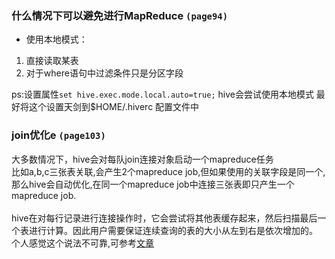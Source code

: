 ### 什么情况下可以避免进行MapReduce ```(page94)```
- 使用本地模式：
 1. 直接读取某表
 2. 对于where语句中过滤条件只是分区字段

ps:设置属性```set hive.exec.mode.local.auto=true;``` hive会尝试使用本地模式
   最好将这个设置天剑到$HOME/.hiverc 配置文件中



### join优化e ```(page103)```
大多数情况下，hive会对每队join连接对象启动一个mapreduce任务<br>
比如a,b,c三张表关联,会产生2个mapreduce job,但如果使用的关联字段是同一个,那么hive会自动优化,在同一个mapreduce job中连接三张表即只产生一个mapreduce job.<br><br>
hive在对每行记录进行连接操作时，它会尝试将其他表缓存起来，然后扫描最后一个表进行计算。因此用户需要保证连续查询的表的大小从左到右是依次增加的。
个人感觉这个说法不可靠,可参考[文章](http://blog.sina.com.cn/s/blog_6ff05a2c01016j7n.html)
